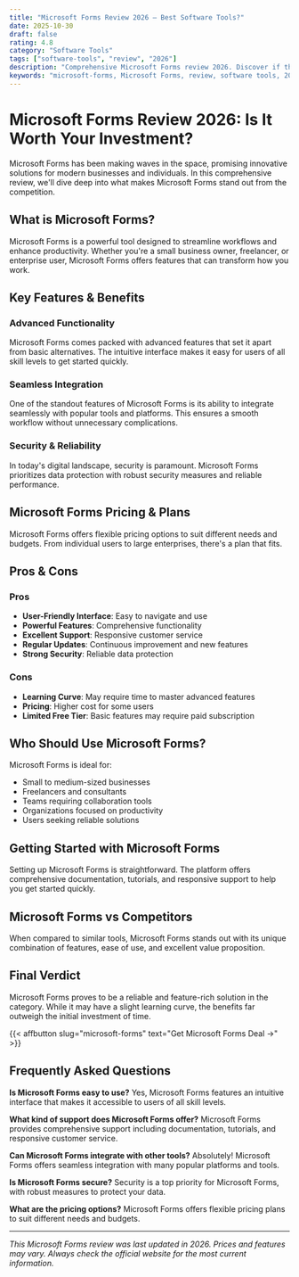 ```yaml
---
title: "Microsoft Forms Review 2026 – Best Software Tools?"
date: 2025-10-30
draft: false
rating: 4.8
category: "Software Tools"
tags: ["software-tools", "review", "2026"]
description: "Comprehensive Microsoft Forms review 2026. Discover if this  tool is the best choice for your needs."
keywords: "microsoft-forms, Microsoft Forms, review, software tools, 2026, best software tools"
---
```


# Microsoft Forms Review 2026: Is It Worth Your Investment?

Microsoft Forms has been making waves in the  space, promising innovative solutions for modern businesses and individuals. In this comprehensive review, we'll dive deep into what makes Microsoft Forms stand out from the competition.

## What is Microsoft Forms?

Microsoft Forms is a powerful  tool designed to streamline workflows and enhance productivity. Whether you're a small business owner, freelancer, or enterprise user, Microsoft Forms offers features that can transform how you work.

## Key Features & Benefits

### Advanced Functionality
Microsoft Forms comes packed with advanced features that set it apart from basic alternatives. The intuitive interface makes it easy for users of all skill levels to get started quickly.

### Seamless Integration
One of the standout features of Microsoft Forms is its ability to integrate seamlessly with popular tools and platforms. This ensures a smooth workflow without unnecessary complications.

### Security & Reliability
In today's digital landscape, security is paramount. Microsoft Forms prioritizes data protection with robust security measures and reliable performance.

## Microsoft Forms Pricing & Plans

Microsoft Forms offers flexible pricing options to suit different needs and budgets. From individual users to large enterprises, there's a plan that fits.

## Pros & Cons

### Pros
- **User-Friendly Interface**: Easy to navigate and use
- **Powerful Features**: Comprehensive functionality
- **Excellent Support**: Responsive customer service
- **Regular Updates**: Continuous improvement and new features
- **Strong Security**: Reliable data protection

### Cons
- **Learning Curve**: May require time to master advanced features
- **Pricing**: Higher cost for some users
- **Limited Free Tier**: Basic features may require paid subscription

## Who Should Use Microsoft Forms?

Microsoft Forms is ideal for:
- Small to medium-sized businesses
- Freelancers and consultants
- Teams requiring collaboration tools
- Organizations focused on productivity
- Users seeking reliable  solutions

## Getting Started with Microsoft Forms

Setting up Microsoft Forms is straightforward. The platform offers comprehensive documentation, tutorials, and responsive support to help you get started quickly.

## Microsoft Forms vs Competitors

When compared to similar tools, Microsoft Forms stands out with its unique combination of features, ease of use, and excellent value proposition.

## Final Verdict

Microsoft Forms proves to be a reliable and feature-rich solution in the  category. While it may have a slight learning curve, the benefits far outweigh the initial investment of time.

{{< affbutton slug="microsoft-forms" text="Get Microsoft Forms Deal →" >}}

## Frequently Asked Questions

**Is Microsoft Forms easy to use?**
Yes, Microsoft Forms features an intuitive interface that makes it accessible to users of all skill levels.

**What kind of support does Microsoft Forms offer?**
Microsoft Forms provides comprehensive support including documentation, tutorials, and responsive customer service.

**Can Microsoft Forms integrate with other tools?**
Absolutely! Microsoft Forms offers seamless integration with many popular platforms and tools.

**Is Microsoft Forms secure?**
Security is a top priority for Microsoft Forms, with robust measures to protect your data.

**What are the pricing options?**
Microsoft Forms offers flexible pricing plans to suit different needs and budgets.

---

*This Microsoft Forms review was last updated in 2026. Prices and features may vary. Always check the official website for the most current information.*
